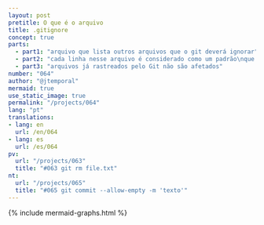 ```yaml
---
layout: post
pretitle: O que é o arquivo
title: .gitignore
concept: true
parts:
  - part1: "arquivo que lista outros arquivos que o git deverá ignorar"
  - part2: "cada linha nesse arquivo é considerado como um padrão\nque pode especificar um ou múltiplos arquivos"
  - part3: "arquivos já rastreados pelo Git não são afetados"
number: "064"
author: "@jtemporal"
mermaid: true
use_static_image: true
permalink: "/projects/064"
lang: "pt"
translations:
- lang: en
  url: /en/064
- lang: es
  url: /es/064  
pv:
  url: "/projects/063"
  title: "#063 git rm file.txt"
nt:
  url: "/projects/065"
  title: "#065 git commit --allow-empty -m 'texto'"
---
```


{% include mermaid-graphs.html %}

